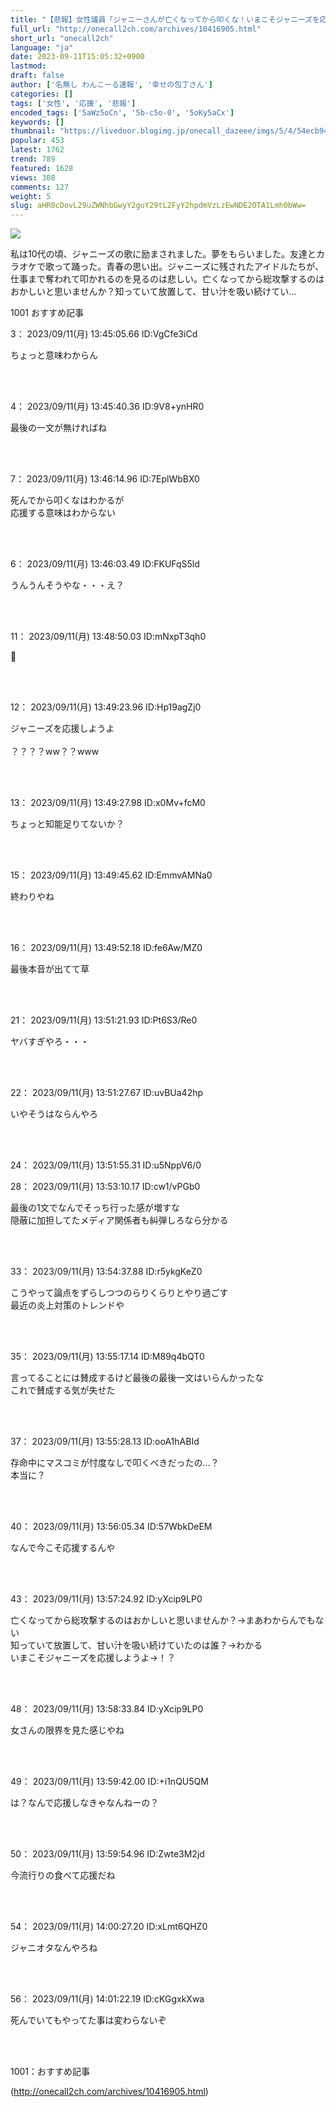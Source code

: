 ```yaml
---
title: "【悲報】女性議員「ジャニーさんが亡くなってから叩くな！いまこそジャニーズを応援しよう！！」ﾄﾞﾝｯ : わんこーる速報！"
full_url: "http://onecall2ch.com/archives/10416905.html"
short_url: "onecall2ch"
language: "ja"
date: 2023-09-11T15:05:32+0900
lastmod: 
draft: false
author: ['名無し わんこーる速報', '幸せの包丁さん']
categories: []
tags: ['女性', '応援', '悲報']
encoded_tags: ['5aWz5oCn', '5b-c5o-0', '5oKy5aCx']
keywords: []
thumbnail: "https://livedoor.blogimg.jp/onecall_dazeee/imgs/5/4/54ecb94c-s.png"
popular: 453
latest: 1762
trend: 789
featured: 1628
views: 308
comments: 127
weight: 5
slug: aHR0cDovL29uZWNhbGwyY2guY29tL2FyY2hpdmVzLzEwNDE2OTA1Lmh0bWw=
---
```


![](https://livedoor.blogimg.jp/onecall_dazeee/imgs/5/4/54ecb94c-s.png)

<div><p>私は10代の頃、ジャニーズの歌に励まされました。夢をもらいました。友達とカラオケで歌って踊った。青春の思い出。ジャニーズに残されたアイドルたちが、仕事まで奪われて叩かれるのを見るのは悲しい。亡くなってから総攻撃するのはおかしいと思いませんか？知っていて放置して、甘い汁を吸い続けてい…</p> <p class='name2'> 1001 おすすめ記事</p> <p class='name2'>3： 2023/09/11(月) 13:45:05.66 ID:VgCfe3iCd</p><p class='onecall'> ちょっと意味わからん <br><br></p><br> <p class='name2'>4： 2023/09/11(月) 13:45:40.36 ID:9V8+ynHR0</p><p class='onecall'> 最後の一文が無ければね <br><br></p><br> <p class='name2'>7： 2023/09/11(月) 13:46:14.96 ID:7EplWbBX0</p><p class='onecall'> 死んでから叩くなはわかるが <br> 応援する意味はわからない <br><br></p><br> <p class='name2'>6： 2023/09/11(月) 13:46:03.49 ID:FKUFqS5ld</p><p class='onecall'> うんうんそうやな・・・え？ <br><br></p><br> <p class='name2'>11： 2023/09/11(月) 13:48:50.03 ID:mNxpT3qh0</p><p class='onecall'> 🤔 <br><br></p><br> <p class='name2'>12： 2023/09/11(月) 13:49:23.96 ID:Hp19agZj0</p><p class='onecall'> ジャニーズを応援しようよ <br> <br> ？？？？ww？？www <br><br></p><br> <p class='name2'>13： 2023/09/11(月) 13:49:27.98 ID:x0Mv+fcM0</p><p class='onecall'> ちょっと知能足りてないか？ <br><br></p><br> <p class='name2'>15： 2023/09/11(月) 13:49:45.62 ID:EmmvAMNa0</p><p class='onecall'> 終わりやね <br><br></p><br> <p class='name2'>16： 2023/09/11(月) 13:49:52.18 ID:fe6Aw/MZ0</p><p class='onecall'> 最後本音が出てて草 <br><br></p><br> <p class='name2'>21： 2023/09/11(月) 13:51:21.93 ID:Pt6S3/Re0</p><p class='onecall'> ヤバすぎやろ・・・ <br><br></p><br> <p class='name2'>22： 2023/09/11(月) 13:51:27.67 ID:uvBUa42hp</p><p class='onecall'> いやそうはならんやろ <br><br></p><br> <p class='name2'>24： 2023/09/11(月) 13:51:55.31 ID:u5NppV6/0</p><p class='name2'>28： 2023/09/11(月) 13:53:10.17 ID:cw1/vPGb0</p><p class='onecall'> 最後の1文でなんでそっち行った感が増すな <br> 隠蔽に加担してたメディア関係者も糾弾しろなら分かる <br><br></p><br> <p class='name2'>33： 2023/09/11(月) 13:54:37.88 ID:r5ykgKeZ0</p><p class='onecall'> こうやって論点をずらしつつのらりくらりとやり過ごす <br> 最近の炎上対策のトレンドや <br><br></p><br> <p class='name2'>35： 2023/09/11(月) 13:55:17.14 ID:M89q4bQT0</p><p class='onecall'> 言ってることには賛成するけど最後の最後一文はいらんかったな <br> これで賛成する気が失せた <br><br></p><br> <p class='name2'>37： 2023/09/11(月) 13:55:28.13 ID:ooA1hABId</p><p class='onecall'> 存命中にマスコミが忖度なしで叩くべきだったの…？ <br> 本当に？ <br><br></p><br> <p class='name2'>40： 2023/09/11(月) 13:56:05.34 ID:57WbkDeEM</p><p class='onecall'> なんで今こそ応援するんや <br><br></p><br> <p class='name2'>43： 2023/09/11(月) 13:57:24.92 ID:yXcip9LP0</p><p class='onecall'> 亡くなってから総攻撃するのはおかしいと思いませんか？→まあわからんでもない <br> 知っていて放置して、甘い汁を吸い続けていたのは誰？→わかる <br> いまこそジャニーズを応援しようよ→！？ <br><br></p><br> <p class='name2'>48： 2023/09/11(月) 13:58:33.84 ID:yXcip9LP0</p><p class='onecall'> 女さんの限界を見た感じやね <br><br></p><br> <p class='name2'>49： 2023/09/11(月) 13:59:42.00 ID:+i1nQU5QM</p><p class='onecall'> は？なんで応援しなきゃなんねーの？ <br><br></p><br> <p class='name2'>50： 2023/09/11(月) 13:59:54.96 ID:Zwte3M2jd</p><p class='onecall'> 今流行りの食べて応援だね <br><br></p><br> <p class='name2'>54： 2023/09/11(月) 14:00:27.20 ID:xLmt6QHZ0</p><p class='onecall'> ジャニオタなんやろね <br><br></p><br> <p class='name2'>56： 2023/09/11(月) 14:01:22.19 ID:cKGgxkXwa</p><p class='onecall'> 死んでいてもやってた事は変わらないぞ <br><br></p><br> <p class='name2'>1001：おすすめ記事</p> </div>

(http://onecall2ch.com/archives/10416905.html)
